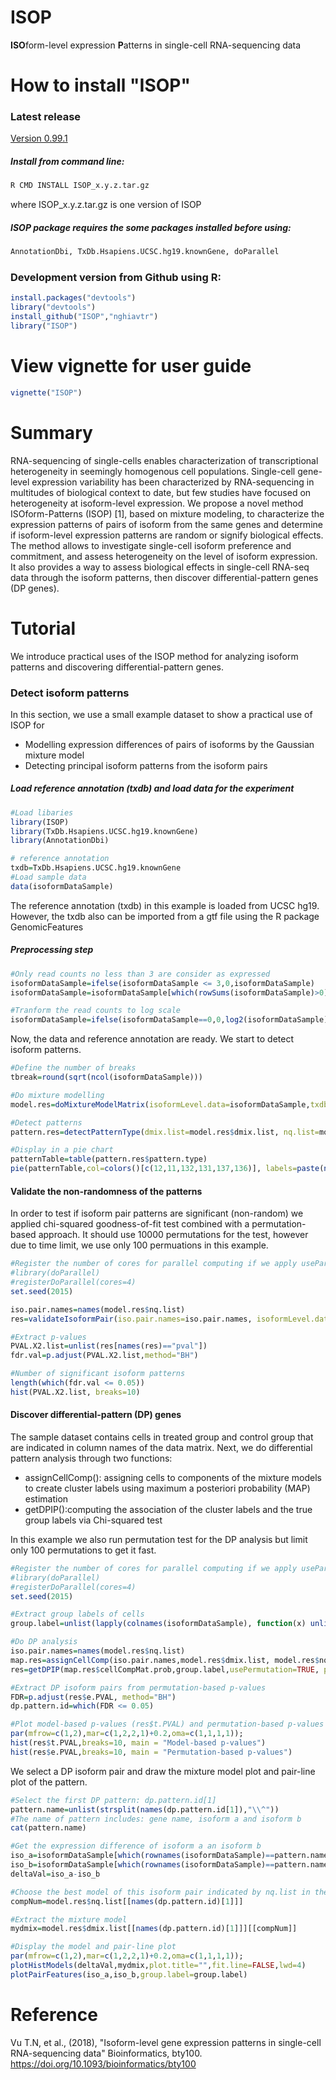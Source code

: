 # ISOP
**ISO**form-level expression **P**atterns in single-cell RNA-sequencing data

# How to install "ISOP"
### Latest release
[Version 0.99.1](https://github.com/nghiavtr/ISOP/releases/download/v0.99.1/ISOP_0.99.1.tar.gz)
##### Install from command line:
```R
R CMD INSTALL ISOP_x.y.z.tar.gz 
```
where ISOP_x.y.z.tar.gz is one version of ISOP
##### ISOP package requires the some packages installed before using:
```R
AnnotationDbi, TxDb.Hsapiens.UCSC.hg19.knownGene, doParallel
```
### Development version from Github using R:
```R
install.packages("devtools")
library("devtools")
install_github("ISOP","nghiavtr")
library("ISOP")
```
# View vignette for user guide
```R
vignette("ISOP")
```
# Summary
RNA-sequencing of single-cells enables characterization of transcriptional heterogeneity in seemingly homogenous cell populations. Single-cell gene-level expression variability has been characterized by RNA-sequencing in multitudes of biological context to date, but few studies have focused on heterogeneity at isoform-level expression. 
We propose a novel method ISOform-Patterns (ISOP) [1], based on mixture modeling, to characterize the expression patterns of pairs of isoform from the same genes and determine if isoform-level expression patterns are random or signify biological effects. The method allows to investigate single-cell isoform preference and commitment, and assess heterogeneity on the level of isoform expression. It also provides a way to assess biological effects in single-cell RNA-seq data through the isoform patterns, then discover differential-pattern genes (DP genes).
# Tutorial
We introduce practical uses of the ISOP method for analyzing isoform patterns and discovering differential-pattern genes.

### Detect isoform patterns
In this section, we use a small example dataset to show a practical use of ISOP for
- Modelling expression differences of pairs of isoforms by the Gaussian mixture model
- Detecting principal isoform patterns from the isoform pairs

##### Load reference annotation (txdb) and load data for the experiment
```R
#Load libaries
library(ISOP)
library(TxDb.Hsapiens.UCSC.hg19.knownGene)
library(AnnotationDbi)

# reference annotation
txdb=TxDb.Hsapiens.UCSC.hg19.knownGene
#Load sample data
data(isoformDataSample)
```
The reference annotation (txdb) in this example is loaded from UCSC hg19. However, the txdb also can be imported from a gtf file using the R package GenomicFeatures
##### Preprocessing step
```R
#Only read counts no less than 3 are consider as expressed
isoformDataSample=ifelse(isoformDataSample <= 3,0,isoformDataSample)
isoformDataSample=isoformDataSample[which(rowSums(isoformDataSample)>0),] 

#Tranform the read counts to log scale
isoformDataSample=ifelse(isoformDataSample==0,0,log2(isoformDataSample))
```
Now, the data and reference annotation are ready. We start to detect isoform patterns.

```R
#Define the number of breaks
tbreak=round(sqrt(ncol(isoformDataSample)))

#Do mixture modelling
model.res=doMixtureModelMatrix(isoformLevel.data=isoformDataSample,txdb=txdb,tbreak=tbreak)

#Detect patterns
pattern.res=detectPatternType(dmix.list=model.res$dmix.list, nq.list=model.res$nq.list,isoformLevel.data=isoformDataSample)

#Display in a pie chart
patternTable=table(pattern.res$pattern.type)
pie(patternTable,col=colors()[c(12,11,132,131,137,136)], labels=paste(names(patternTable),"(",round(patternTable/sum(patternTable)*100,2)," %)", sep=""))
```

#### Validate the non-randomness of the patterns
In order to test if isoform pair patterns are significant (non-random) we applied chi-squared goodness-of-fit test combined with a permutation-based approach. It should use 10000 permutations for the test, however due to time limit,  we use only 100 permuations in this example.
```R
#Register the number of cores for parallel computing if we apply useParallel=TRUE
#library(doParallel)
#registerDoParallel(cores=4)
set.seed(2015)

iso.pair.names=names(model.res$nq.list)
res=validateIsoformPair(iso.pair.names=iso.pair.names, isoformLevel.data=isoformDataSample,per.num=100,tbreak=tbreak,useParallel=FALSE)

#Extract p-values
PVAL.X2.list=unlist(res[names(res)=="pval"])
fdr.val=p.adjust(PVAL.X2.list,method="BH")

#Number of significant isoform patterns
length(which(fdr.val <= 0.05))
hist(PVAL.X2.list, breaks=10)
```

#### Discover differential-pattern (DP) genes
The sample dataset contains cells in treated group and control group that are indicated in column names of the data matrix. Next, we do differential pattern analysis through two functions:
- assignCellComp(): assigning cells to components of the mixture models to create cluster labels using maximum a posteriori probability (MAP) estimation
- getDPIP():computing the association of the cluster labels and the true group labels via Chi-squared test


In this example we also run permutation test for the DP analysis but limit only 100 permutations to get it fast.

```R
#Register the number of cores for parallel computing if we apply useParallel=TRUE
#library(doParallel)
#registerDoParallel(cores=4)
set.seed(2015)

#Extract group labels of cells
group.label=unlist(lapply(colnames(isoformDataSample), function(x) unlist(strsplit(x,"_"))[1]))

#Do DP analysis
iso.pair.names=names(model.res$nq.list)
map.res=assignCellComp(iso.pair.names,model.res$dmix.list, model.res$nq.list, isoformLevel.data=isoformDataSample)
res=getDPIP(map.res$cellCompMat.prob,group.label,usePermutation=TRUE, per.num=100,useParallel=FALSE)

#Extract DP isoform pairs from permutation-based p-values
FDR=p.adjust(res$e.PVAL, method="BH")
dp.pattern.id=which(FDR <= 0.05)

#Plot model-based p-values (res$t.PVAL) and permutation-based p-values (res$e.PVAL)
par(mfrow=c(1,2),mar=c(1,2,2,1)+0.2,oma=c(1,1,1,1));
hist(res$t.PVAL,breaks=10, main = "Model-based p-values")
hist(res$e.PVAL,breaks=10, main = "Permutation-based p-values")
```
We select a DP isoform pair and draw the mixture model plot and pair-line plot of the pattern.
```R
#Select the first DP pattern: dp.pattern.id[1]
pattern.name=unlist(strsplit(names(dp.pattern.id[1]),"\\^"))
#The name of pattern includes: gene name, isoform a and isoform b
cat(pattern.name)

#Get the expression difference of isoform a an isoform b
iso_a=isoformDataSample[which(rownames(isoformDataSample)==pattern.name[2]),]
iso_b=isoformDataSample[which(rownames(isoformDataSample)==pattern.name[3]),]
deltaVal=iso_a-iso_b

#Choose the best model of this isoform pair indicated by nq.list in the model.res
compNum=model.res$nq.list[[names(dp.pattern.id)[1]]]

#Extract the mixture model
mydmix=model.res$dmix.list[[names(dp.pattern.id)[1]]][[compNum]]

#Display the model and pair-line plot
par(mfrow=c(1,2),mar=c(1,2,2,1)+0.2,oma=c(1,1,1,1));
plotHistModels(deltaVal,mydmix,plot.title="",fit.line=FALSE,lwd=4)
plotPairFeatures(iso_a,iso_b,group.label=group.label)
```
# Reference
Vu T.N, et al., (2018), "Isoform-level gene expression patterns in single-cell RNA-sequencing data" Bioinformatics, bty100. https://doi.org/10.1093/bioinformatics/bty100
